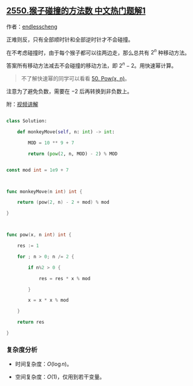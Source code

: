 ## [2550.猴子碰撞的方法数 中文热门题解1](https://leetcode.cn/problems/count-collisions-of-monkeys-on-a-polygon/solutions/100000/zheng-nan-ze-fan-by-endlesscheng-t7ag)

作者：[endlesscheng](https://leetcode.cn/u/endlesscheng)

正难则反，只有全部顺时针和全部逆时针才不会碰撞。

在不考虑碰撞时，由于每个猴子都可以往两边走，那么总共有 $2^n$ 种移动方法。

答案所有移动方法减去不会碰撞的移动方法，即 $2^n-2$。用快速幂计算。

> 不了解快速幂的同学可以看看 [50. Pow(x, n)](https://leetcode.cn/problems/powx-n/)。

注意为了避免负数，需要在 $-2$ 后再转换到非负数上。

附：[视频讲解](https://www.bilibili.com/video/BV1mD4y1E7QK/)

```py [sol1-Python3]
class Solution:
    def monkeyMove(self, n: int) -> int:
        MOD = 10 ** 9 + 7
        return (pow(2, n, MOD) - 2) % MOD
```

```go [sol1-Go]
const mod int = 1e9 + 7

func monkeyMove(n int) int {
	return (pow(2, n) - 2 + mod) % mod
}

func pow(x, n int) int {
	res := 1
	for ; n > 0; n /= 2 {
		if n%2 > 0 {
			res = res * x % mod
		}
		x = x * x % mod
	}
	return res
}
```

### 复杂度分析

- 时间复杂度：$O(\log n)$。
- 空间复杂度：$O(1)$，仅用到若干变量。
